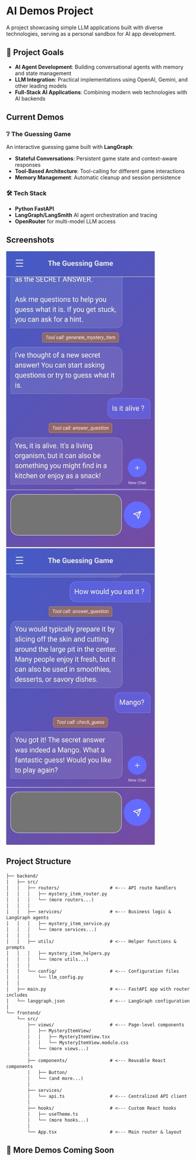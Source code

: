# AI Demos Project

A project showcasing simple LLM applications built with diverse technologies, serving as a personal sandbox for AI app development.

## 🎯 Project Goals

- **AI Agent Development**: Building conversational agents with memory and state management
- **LLM Integration**: Practical implementations using OpenAI, Gemini, and other leading models
- **Full-Stack AI Applications**: Combining modern web technologies with AI backends

## Current Demos

### ❔ The Guessing Game

An interactive guessing game built with **LangGraph**:

- **Stateful Conversations**: Persistent game state and context-aware responses
- **Tool-Based Architecture**: Tool-calling for different game interactions
- **Memory Management**: Automatic cleanup and session persistence

### 🛠️ Tech Stack

- **Python FastAPI**
- **LangGraph/LangSmith** AI agent orchestration and tracing
- **OpenRouter** for multi-model LLM access

## Screenshots

<img src="./docs/media/guessingGameScreenshot1.jpg" width="400">

<img src="./docs/media/guessingGameScreenshot2.jpg" width="400">

## Project Structure

```
├── backend/
│   ├── src/
│   │   ├── routers/                   # <--- API route handlers
│   │   │   ├── mystery_item_router.py
│   │   │   └── (more routers...)
│   │   │
│   │   ├── services/                  # <--- Business logic & LangGraph agents
│   │   │   ├── mystery_item_service.py
│   │   │   └── (more services...)
│   │   │
│   │   ├── utils/                     # <--- Helper functions & prompts
│   │   │   ├── mystery_item_helpers.py
│   │   │   └── (more utils...)
│   │   │
│   │   └── config/                    # <--- Configuration files
│   │       └── llm_config.py
│   │
│   ├── main.py                        # <--- FastAPI app with router includes
│   └── langgraph.json                 # <--- LangGraph configuration
│
└── frontend/
    └── src/
        ├── views/                     # <--- Page-level components
        │   ├── MysteryItemView/
        │   │   ├── MysteryItemView.tsx
        │   │   └── MysteryItemView.module.css
        │   └── (more views...)
        │
        ├── components/                # <--- Reusable React components
        │   ├── Button/
        │   └── (and more...)
        │
        ├── services/
        │   └── api.ts                 # <--- Centralized API client
        │
        ├── hooks/                     # <--- Custom React hooks
        │   ├── useTheme.ts
        │   └── (more hooks...)
        │
        └── App.tsx                    # <--- Main router & layout
```

## 🔮 More Demos Coming Soon
